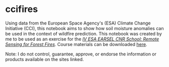 # ccifires
Using data from the European Space Agency's (ESA) Climate Change Initiative (CCI), this notebook aims to show how soil moisture anomalies can be used in the context of wildfire prediction. This notebook was created by me to be used as an exercise for the [*IV ESA EARSEL CNR School: Remote Sensing for Forest Fires*](https://eo4society.esa.int/event/iv-esa-earsel-cnr-school-2019/). Course materials can be downloaded [here](https://eo4society.esa.int/resources/iv-esa-earsel-cnr-school-2019/).

Note: I do not control, guarantee, approve, or endorse the information or products available on the sites linked.
